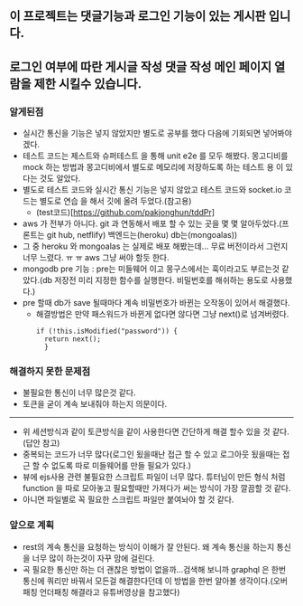 ## 이 프로젝트는 댓글기능과 로그인 기능이 있는 게시판 입니다.
## 로그인 여부에 따란 게시글 작성 댓글 작성 메인 페이지 열람을 제한 시킬수 있습니다.

### 알게된점
- 실시간 통신을 기능은 넣지 않았지만 별도로 공부를 했다 다음에 기회되면 넣어봐야 겠다.
- 테스트 코드는 제스트와 슈퍼테스트 을 통해 unit e2e 를 모두 해봤다. 몽고디비를 mock 하는 방법과 몽고디비에서 별도로 메모리에 저장하도록 하는 테스트 용 이 있다는 것도 알았다.
- 별도로 테스트 코드와 실시간 통신 기능은 넣지 않았고 테스트 코드와 socket.io  코드는 별도로 연습 을 해서 깃에 올려 두었다.(참고용)
  - (test코드)[https://github.com/pakjonghun/tddPr]
- aws 가 전부가 아니다. git 과 연동해서 배포 할 수 있는 곳을 몇 몇 알아두었다.(프론트는 git hub, netflify) 백엔드는(heroku) db는(mongoalas))
- 그 중 heroku 와 mongoalas 는 실제로 배포 해봤는데... 무료 버전이라서 그런지 너무 느렸다. ㅠ ㅠ  aws 그냥 써야 할듯 한다.
- mongodb pre 기능 : pre는 미들웨어 이고 몽구스에서는 훅이라고도 부르는것 같았다.(db 저장전 미리 지정한 함수를 실행한다. 비밀번호를 해쉬하는 용도로 사용했다.)
- pre 할때 db가 save 될때마다 계속 비밀번호가 바뀐는 오작동이 있어서 해결했다.
  - 해결방법은 만약 패스워드가 바뀐게 없다면 않다면 그냥 next()로 넘겨버렸다.
      ```
      if (!this.isModified("password")) {
        return next();
        }
      ```
### 해결하지 못한 문제점
- 불필요한 통신이 너무 많은것 같다.
- 토큰을 굳이 계속 보내줘야 하는지 의문이다.
-----
- 위 세션방식과 같이 토큰방식을 같이 사용한다면 간단하게 해결 할수 있을 것 같다.(답안 참고)
- 중복되는 코드가 너무 많다(로그인 됬을때난 접근 할 수 있고 로그아웃 됬을때는 접근 할 수 없도록 따로 미들웨어를 만들 필요가 있다.)
- 뷰에 ejs사용 관련 불필요한 스크립트 파일이 너무 많다. 튜터님이 만든 형식 처럼 function 을 따로 모아놓고 필요할때만 가져다가 써는 방식이 가장 깔끔할 것 같다.
- 아니면 파일별로 꼭 필요한 스크립트 파일만 붙여놔야 할 것 같다.

### 앞으로 계획
- rest의 계속 통신을 요청하는 방식이 이해가 잘 안된다.  왜 계속 통신을 하는지 통신을 너무 많이 하는것이 자꾸 맘에 걸린다.
- 곡 필요한 통신만 하는 더 괜찮은 방법이 없을까...검색해 보니까  graphql 은 한번 통신에 쿼리만 바꿔서 모든걸 해결한다던데 이 방법을 한번 알아볼 생각이다.(오버패칭 언더패칭 해결라고 유튜버영상을 참고했다)


